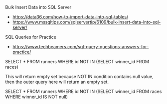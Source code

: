 Bulk Insert Data into SQL Server

* https://data36.com/how-to-import-data-into-sql-tables/
* https://www.mssqltips.com/sqlservertip/6109/bulk-insert-data-into-sql-server/



SQL Queries for Practice
* https://www.techbeamers.com/sql-query-questions-answers-for-practice/



SELECT * FROM runners 
WHERE id NOT IN (SELECT winner_id FROM races)

This will return empty set because NOT IN condition contains null value, then the outer query here will return an empty set.

SELECT * FROM runners 
WHERE id NOT IN 
(SELECT winner_id FROM races WHERE winner_id IS NOT null)


